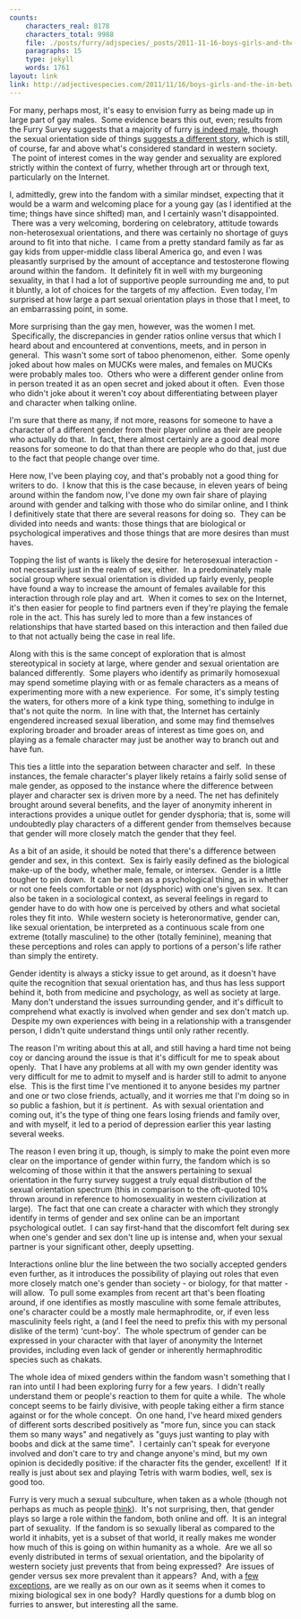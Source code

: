 ```yaml
---
counts:
    characters_real: 8178
    characters_total: 9988
    file: ./posts/furry/adjspecies/_posts/2011-11-16-boys-girls-and-the-inbetweens.markdown
    paragraphs: 15
    type: jekyll
    words: 1761
layout: link
link: http://adjectivespecies.com/2011/11/16/boys-girls-and-the-in-betweens/
---
```


For many, perhaps most, it's easy to envision furry as being made up in large
part of gay males.  Some evidence bears this out, even; results from the Furry
Survey suggests that a majority of furry [is indeed
male](http://vis.adjectivespeces.com/furrysurvey/sexGender.shtml), though the
sexual orientation side of things [suggests a different
story](http://vis.adjectivespeces.com/furrysurvey/orientation.shtml), which is
still, of course, far and above what's considered standard in western society.
 The point of interest comes in the way gender and sexuality are explored
strictly within the context of furry, whether through art or through text,
particularly on the Internet.<!--more-->

I, admittedly, grew into the fandom with a similar mindset, expecting that it
would be a warm and welcoming place for a young gay (as I identified at the
time; things have since shifted) man, and I certainly wasn't disappointed.
 There was a very welcoming, bordering on celebratory, attitude towards
non-heterosexual orientations, and there was certainly no shortage of guys
around to fit into that niche.  I came from a pretty standard family as far as
gay kids from upper-middle class liberal America go, and even I was pleasantly
surprised by the amount of acceptance and testosterone flowing around within the
fandom.  It definitely fit in well with my burgeoning sexuality, in that I had a
lot of supportive people surrounding me and, to put it bluntly, a lot of choices
for the targets of my affection.  Even today, I'm surprised at how large a part
sexual orientation plays in those that I meet, to an embarrassing point, in
some.

More surprising than the gay men, however, was the women I met.  Specifically,
the discrepancies in gender ratios online versus that which I heard about and
encountered at conventions, meets, and in person in general.  This wasn't some
sort of taboo phenomenon, either.  Some openly joked about how males on MUCKs
were males, and females on MUCKs were probably males too.  Others who were a
different gender online from in person treated it as an open secret and joked
about it often.  Even those who didn't joke about it weren't coy about
differentiating between player and character when talking online.

I'm sure that there as many, if not more, reasons for someone to have a
character of a different gender from their player online as their are people who
actually do that.  In fact, there almost certainly are a good deal more reasons
for someone to do that than there are people who do that, just due to the fact
that people change over time.

Here now, I've been playing coy, and that's probably not a good thing for
writers to do.  I know that this is the case because, in eleven years of being
around within the fandom now, I've done my own fair share of playing around with
gender and talking with those who do similar online, and I think I definitively
state that there are several reasons for doing so.  They can be divided into
needs and wants: those things that are biological or psychological imperatives
and those things that are more desires than must haves.

Topping the list of wants is likely the desire for heterosexual interaction -
not necessarily just in the realm of sex, either.  In a predominately male
social group where sexual orientation is divided up fairly evenly, people have
found a way to increase the amount of females available for this interaction
through role play and art.  When it comes to sex on the Internet, it's then
easier for people to find partners even if they're playing the female role in
the act. This has surely led to more than a few instances of relationships that
have started based on this interaction and then failed due to that not actually
being the case in real life.

Along with this is the same concept of exploration that is almost stereotypical
in society at large, where gender and sexual orientation are balanced
differently.  Some players who identify as primarily homosexual may spend
sometime playing with or as female characters as a means of experimenting more
with a new experience.  For some, it's simply testing the waters, for others
more of a kink type thing, something to indulge in that's not quite the norm.
 In line with that, the Internet has certainly engendered increased sexual
liberation, and some may find themselves exploring broader and broader areas of
interest as time goes on, and playing as a female character may just be another
way to branch out and have fun.

This ties a little into the separation between character and self.  In these
instances, the female character's player likely retains a fairly solid sense of
male gender, as opposed to the instance where the difference between player and
character sex is driven more by a need. The net has definitely brought around
several benefits, and the layer of anonymity inherent in interactions provides a
unique outlet for gender dysphoria; that is, some will undoubtedly play
characters of a different gender from themselves because that gender will more
closely match the gender that they feel.

As a bit of an aside, it should be noted that there's a difference between
gender and sex, in this context.  Sex is fairly easily defined as the biological
make-up of the body, whether male, female, or intersex.  Gender is a little
tougher to pin down.  It can be seen as a psychological thing, as in whether or
not one feels comfortable or not (dysphoric) with one's given sex.  It can also
be taken in a sociological context, as several feelings in regard to gender have
to do with how one is perceived by others and what societal roles they fit into.
 While western society is heteronormative, gender can, like sexual orientation,
be interpreted as a continuous scale from one extreme (totally masculine) to the
other (totally feminine), meaning that these perceptions and roles can apply to
portions of a person's life rather than simply the entirety.

Gender identity is always a sticky issue to get around, as it doesn't have quite
the recognition that sexual orientation has, and thus has less support behind
it, both from medicine and psychology, as well as society at large.  Many don't
understand the issues surrounding gender, and it's difficult to comprehend what
exactly is involved when gender and sex don't match up.  Despite my own
experiences with being in a relationship with a transgender person, I didn't
quite understand things until only rather recently.

The reason I'm writing about this at all, and still having a hard time not being
coy or dancing around the issue is that it's difficult for me to speak about
openly.  That I have any problems at all with my own gender identity was very
difficult for me to admit to myself and is harder still to admit to anyone else.
 This is the first time I've mentioned it to anyone besides my partner and one
or two close friends, actually, and it worries me that I'm doing so in so public
a fashion, but it *is* pertinent.  As with sexual orientation and coming out,
it's the type of thing one fears losing friends and family over, and with
myself, it led to a period of depression earlier this year lasting several
weeks.

The reason I even bring it up, though, is simply to make the point even more
clear on the importance of gender within furry, the fandom which is so welcoming
of those within it that the answers pertaining to sexual orientation in the
furry survey suggest a truly equal distribution of the sexual orientation
spectrum (this in comparison to the oft-quoted 10% thrown around in reference to
homosexuality in western civilization at large).  The fact that one can create a
character with which they strongly identify in terms of gender and sex online
can be an important psychological outlet.  I can say first-hand that the
discomfort felt during sex when one's gender and sex don't line up is intense
and, when your sexual partner is your significant other, deeply upsetting.

Interactions online blur the line between the two socially accepted genders even
further, as it introduces the possibility of playing out roles that even more
closely match one's gender than society - or biology, for that matter - will
allow.  To pull some examples from recent art that's been floating around, if
one identifies as mostly masculine with some female attributes, one's character
could be a mostly male hermaphrodite, or, if even less masculinity feels right,
a (and I feel the need to prefix this with my personal dislike of the term)
'cunt-boy'.  The whole spectrum of gender can be expressed in your character
with that layer of anonymity the Internet provides, including even lack of
gender or inherently hermaphroditic species such as chakats.

The whole idea of mixed genders within the fandom wasn't something that I ran
into until I had been exploring furry for a few years.  I didn't really
understand them or people's reaction to them for quite a while.  The whole
concept seems to be fairly divisive, with people taking either a firm stance
against or for the whole concept.  On one hand, I've heard mixed genders of
different sorts described positively as "more fun, since you can stack them so
many ways" and negatively as "guys just wanting to play with boobs and dick at
the same time".  I certainly can't speak for everyone involved and don't care to
try and change anyone's mind, but my own opinion is decidedly positive: if the
character fits the gender, excellent!  If it really is just about sex and
playing Tetris with warm bodies, well, sex is good too.

Furry is very much a sexual subculture, when taken as a whole (though not
perhaps as much as
people [think](http://vis.adjectivespeces.com/furrysurvey/sexImportance.shtml)).
 It's not surprising, then, that gender plays so large a role within the fandom,
both online and off.  It is an integral part of sexuality.  If the fandom is so
sexually liberal as compared to the world it inhabits, yet is a subset of that
world, it really makes me wonder how much of this is going on within humanity as
a whole.  Are we all so evenly distributed in terms of sexual orientation, and
the bipolarity of western society just prevents that from being expressed?  Are
issues of gender versus sex more prevalent than it appears?  And, with a
[few](http://en.wikipedia.org/wiki/Two-spirited)
[exceptions](http://en.wikipedia.org/wiki/Third_gender), are we really as on our
own as it seems when it comes to mixing biological sex in one body?   Hardly
questions for a dumb blog on furries to answer, but interesting all the same.
